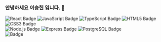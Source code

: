 ### 안녕하세요 이승헌 입니다.  👋
  ![React Badge](https://img.shields.io/badge/react-00ADD8?style=flat-square&logo=go&logoColor=white)
  ![JavaScript Badge](https://img.shields.io/badge/javascript-F7DF1E?style=flat-square&logo=javascript&logoColor=white)
  ![TypeScript Badge](https://img.shields.io/badge/typescript-3178C6?style=flat-square&logo=typescript&logoColor=white)
  ![HTML5 Badge](https://img.shields.io/badge/HTML5-3178C6?style=flat-square&logo=typescript&logoColor=white)
  ![CSS3 Badge](https://img.shields.io/badge/CSS3-3178C6?style=flat-square&logo=typescript&logoColor=white)
  <br>
  ![Node.js Badge](https://img.shields.io/badge/Node.js-2dcc62?style=flat-square&logo=Node.js&logoColor=white)
  ![Express Badge](https://img.shields.io/badge/express-000000?style=flat-square&logo=Express&logoColor=white)
  ![PostgreSQL Badge](https://img.shields.io/badge/NestJS-E0234E?style=flat-square&logo=NestJS&logoColor=white)
  <br>
  ![ Badge](https://img.shields.io/badge/Android-3DDC84?style=flat-square&logo=Android&logoColor=black)

